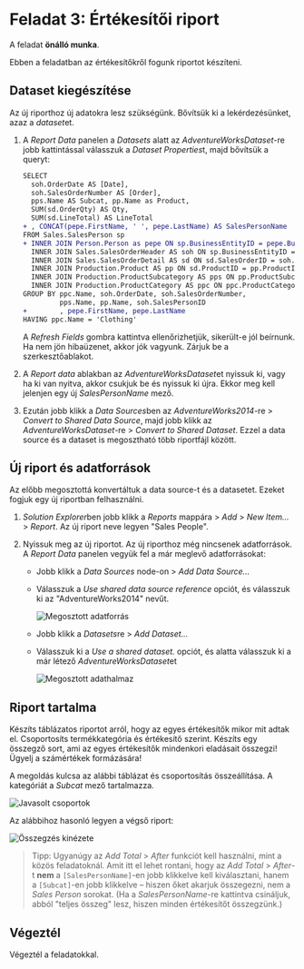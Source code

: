 # Feladat 3: Értékesítői riport

A feladat **önálló munka**.

Ebben a feladatban az értékesítőkről fogunk riportot készíteni.

## Dataset kiegészítése

Az új riporthoz új adatokra lesz szükségünk. Bővítsük ki a lekérdezésünket, azaz a *dataset*et.

1. A _Report Data_ panelen a _Datasets_ alatt az _AdventureWorksDataset_-re jobb kattintással válasszuk a *Dataset Properties*t, majd bővítsük a queryt:

   ```diff
   SELECT
     soh.OrderDate AS [Date],
     soh.SalesOrderNumber AS [Order],
     pps.Name AS Subcat, pp.Name as Product,
     SUM(sd.OrderQty) AS Qty,
     SUM(sd.LineTotal) AS LineTotal
   + , CONCAT(pepe.FirstName, ' ', pepe.LastName) AS SalesPersonName
   FROM Sales.SalesPerson sp
   + INNER JOIN Person.Person as pepe ON sp.BusinessEntityID = pepe.BusinessEntityID
     INNER JOIN Sales.SalesOrderHeader AS soh ON sp.BusinessEntityID = soh.SalesPersonID
     INNER JOIN Sales.SalesOrderDetail AS sd ON sd.SalesOrderID = soh.SalesOrderID
     INNER JOIN Production.Product AS pp ON sd.ProductID = pp.ProductID
     INNER JOIN Production.ProductSubcategory AS pps ON pp.ProductSubcategoryID = pps.ProductSubcategoryID
     INNER JOIN Production.ProductCategory AS ppc ON ppc.ProductCategoryID = pps.ProductCategoryID
   GROUP BY ppc.Name, soh.OrderDate, soh.SalesOrderNumber,
            pps.Name, pp.Name, soh.SalesPersonID
   +        , pepe.FirstName, pepe.LastName
   HAVING ppc.Name = 'Clothing'
   ```

   A _Refresh Fields_ gombra kattintva ellenőrizhetjük, sikerült-e jól beírnunk. Ha nem jön hibaüzenet, akkor jók vagyunk. Zárjuk be a szerkesztőablakot.

1. A _Report data_ ablakban az *AdventureWorksDataset*et nyissuk ki, vagy ha ki van nyitva, akkor csukjuk be és nyissuk ki újra. Ekkor meg kell jelenjen egy új _SalesPersonName_ mező.

1. Ezután jobb klikk a *Data Sources*ben az _AdventureWorks2014_-re > _Convert to Shared Data Source_, majd jobb klikk az _AdventureWorksDataset_-re > _Convert to Shared Dataset_. Ezzel a data source és a dataset is megosztható több riportfájl között.

## Új riport és adatforrások

Az előbb megosztottá konvertáltuk a data source-t és a datasetet. Ezeket fogjuk egy új riportban felhasználni.

1. *Solution Explorer*ben jobb klikk a _Reports_ mappára > _Add_ > _New Item…_ > _Report_. Az új riport neve legyen "Sales People".

1. Nyissuk meg az új riportot. Az új riporthoz még nincsenek adatforrások. A _Report Data_ panelen vegyük fel a már meglevő adatforrásokat:

   - Jobb klikk a _Data Sources_ node-on > _Add Data Source…_

   - Válasszuk a _Use shared data source reference_ opciót, és válasszuk ki az "AdventureWorks2014" nevűt.

     ![Megosztott adatforrás](images/rs-add-datasource-shared.png)

   - Jobb klikk a *Datasets*re > _Add Dataset…_

   - Válasszuk ki a _Use a shared dataset._ opciót, és alatta válasszuk ki a már létező *AdventureWorksDataset*et

     ![Megosztott adathalmaz](images/rs-add-dataset-shared.png)

## Riport tartalma

Készíts táblázatos riportot arról, hogy az egyes értékesítők mikor mit adtak el. Csoportosíts termékkategória és értékesítő szerint. Készíts egy összegző sort, ami az egyes értékesítők mindenkori eladásait összegzi! Ügyelj a számértékek formázására!

A megoldás kulcsa az alábbi táblázat és csoportosítás összeállítása. A kategóriát a _Subcat_ mező tartalmazza.

![Javasolt csoportok](images/rs-sales-person-groups.png)

Az alábbihoz hasonló legyen a végső riport:

![Összegzés kinézete](images/rs-sales-person-total.png)

> Tipp: Ugyanúgy az _Add Total_ > _After_ funkciót kell használni, mint a közös feladatoknál. Amit itt el lehet rontani, hogy az _Add Total_ > _After_-t **nem** a `[SalesPersonName]`-en jobb klikkelve kell kiválasztani, hanem a `[Subcat]`-en jobb klikkelve – hiszen őket akarjuk összegezni, nem a *Sales Person* sorokat. (Ha a *SalesPersonName*-re kattintva csináljuk, abból "teljes összeg" lesz, hiszen minden értékesítőt összegzünk.)

## Végeztél

Végeztél a feladatokkal.
